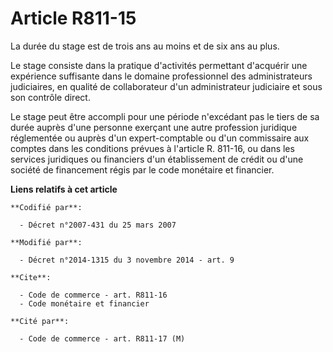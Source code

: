 # Article R811-15

La durée du stage est de trois ans au moins et de six ans au plus. 

Le stage consiste dans la pratique d'activités permettant d'acquérir une expérience suffisante dans le domaine professionnel
des administrateurs judiciaires, en qualité de collaborateur d'un administrateur judiciaire et sous son contrôle direct. 

Le stage peut être accompli pour une période n'excédant pas le tiers de sa durée auprès d'une personne exerçant une autre
profession juridique réglementée ou auprès d'un expert-comptable ou d'un commissaire aux comptes dans les conditions prévues
à l'article R. 811-16, ou dans les services juridiques ou financiers d'un établissement de crédit ou d'une société de
financement régis par le code monétaire et financier.

**Liens relatifs à cet article**

	**Codifié par**:

	  - Décret n°2007-431 du 25 mars 2007

	**Modifié par**:

	  - Décret n°2014-1315 du 3 novembre 2014 - art. 9

	**Cite**:

	  - Code de commerce - art. R811-16
	  - Code monétaire et financier

	**Cité par**:

	  - Code de commerce - art. R811-17 (M)
